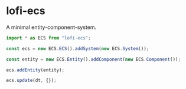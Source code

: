# lofi-ecs

A minimal entity-component-system.

```JavaScript
import * as ECS from "lofi-ecs";

const ecs = new ECS.ECS().addSystem(new ECS.System());

const entity = new ECS.Entity().addComponent(new ECS.Component());

ecs.addEntity(entity);

ecs.update(dt, {});
```
